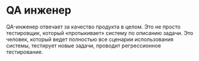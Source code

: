 # QA инженер
QA-инженер отвечает за качество продукта в целом. Это не просто тестировщик, который «протыкивает» систему по описанию задачи. Это человек, который ведет полностью все сценарии использования системы, тестирует новые задачи, проводит регрессионное тестирование.